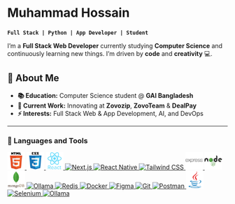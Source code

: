 

Muhammad Hossain
=========================================

**`Full Stack | Python | App Developer | Student `**

I’m a **Full Stack Web Developer** currently studying **Computer Science** and continuously learning new things. I’m driven by **code** and **creativity** 💻.  

## 🚀 About Me  
- **📚 Education:** Computer Science student @ **GAI Bangladesh**  
- **🌟 Current Work:** Innovating at **Zovozip**, **ZovoTeam** & **DealPay**  
- **⚡ Interests:** Full Stack Web & App Development, AI, and DevOps  


* * *

### [](#-languages-and-tools)🧰 Languages and Tools

<a href="https://www.w3.org/html/" target="_blank" rel="noreferrer">
  <img src="https://raw.githubusercontent.com/devicons/devicon/master/icons/html5/html5-original-wordmark.svg" alt="HTML5" width="40" height="40"/>
</a>  
<a href="https://raw.githubusercontent.com/devicons/devicon/master/icons/css3/css3-original-wordmark.svg" target="_blank" rel="noreferrer">
  <img src="https://raw.githubusercontent.com/devicons/devicon/master/icons/css3/css3-original-wordmark.svg" alt="CSS3" width="40" height="40"/>
</a>  
<a href="https://reactjs.org/" target="_blank" rel="noreferrer">
  <img src="https://raw.githubusercontent.com/devicons/devicon/master/icons/react/react-original-wordmark.svg" alt="React" width="40" height="40"/>
</a>  
<a href="https://nextjs.org/" target="_blank" rel="noreferrer">
  <img src="https://www.vectorlogo.zone/logos/nextjs/nextjs-icon.svg" alt="Next.js" width="40" height="40"/>
</a>  
<a href="https://reactnative.dev/" target="_blank" rel="noreferrer">
  <img src="https://reactnative.dev/img/header_logo.svg" alt="React Native" width="40" height="40"/>
</a>  
<a href="https://tailwindcss.com/" target="_blank" rel="noreferrer">
  <img src="https://www.vectorlogo.zone/logos/tailwindcss/tailwindcss-icon.svg" alt="Tailwind CSS" width="40" height="40"/>
</a>  
<a href="https://expressjs.com" target="_blank" rel="noreferrer">
  <img src="https://raw.githubusercontent.com/devicons/devicon/master/icons/express/express-original-wordmark.svg" alt="Express.js" width="40" height="40"/>
</a>  
<a href="https://nodejs.org" target="_blank" rel="noreferrer">
  <img src="https://raw.githubusercontent.com/devicons/devicon/master/icons/nodejs/nodejs-original-wordmark.svg" alt="Node.js" width="40" height="40"/>
</a>    
<a href="https://www.mongodb.com/" target="_blank" rel="noreferrer">
  <img src="https://raw.githubusercontent.com/devicons/devicon/master/icons/mongodb/mongodb-original-wordmark.svg" alt="MongoDB" width="40" height="40"/>
</a>  
<a href="https://mysql.com/" target="_blank" rel="noreferrer">
  <img src="https://www.vectorlogo.zone/logos/mysql/mysql-official.svg" alt="Ollama" width="40" height="40"/>
</a>  
<a href="https://redis.io/" target="_blank" rel="noreferrer">
  <img src="https://www.vectorlogo.zone/logos/redis/redis-icon.svg" alt="Redis" width="40" height="40"/>
</a>  
<a href="https://docker.com/" target="_blank" rel="noreferrer">
  <img src="https://www.vectorlogo.zone/logos/docker/docker-official.svg" alt="Docker" width="40" height="40"/>
</a>  
<a href="https://www.figma.com/" target="_blank" rel="noreferrer">
  <img src="https://www.vectorlogo.zone/logos/figma/figma-icon.svg" alt="Figma" width="40" height="40"/>
</a>  
<a href="https://git-scm.com/" target="_blank" rel="noreferrer">
  <img src="https://www.vectorlogo.zone/logos/git-scm/git-scm-icon.svg" alt="Git" width="40" height="40"/>
</a>  
<a href="https://postman.com" target="_blank" rel="noreferrer">
  <img src="https://www.vectorlogo.zone/logos/getpostman/getpostman-icon.svg" alt="Postman" width="40" height="40"/>
</a>   
<a href="https://www.java.com" target="_blank" rel="noreferrer">
  <img src="https://raw.githubusercontent.com/devicons/devicon/master/icons/java/java-original.svg" alt="Java" width="40" height="40"/>
</a>  
<a href="https://selenium.dev" target="_blank" rel="noreferrer">
  <img src="https://raw.githubusercontent.com/detain/svg-logos/780f25886640cef088af994181646db2f6b1a3f8/svg/selenium-logo.svg" alt="Selenium" width="40" height="40"/>
</a>  
<a href="https://ollama.com/" target="_blank" rel="noreferrer">
  <img src="https://raw.githubusercontent.com/loganmarchione/homelab-svg-assets/fb60808fec18d4294aecb2d628b71551c1d7dad7/assets/ollama-black.svg" alt="Ollama" width="40" height="40"/>
</a>  
